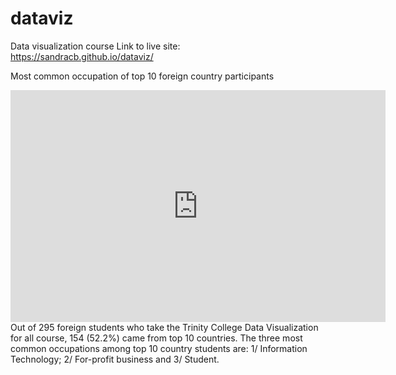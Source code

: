 # dataviz
Data visualization course
Link to live site: https://sandracb.github.io/dataviz/


Most common occupation of top 10 foreign country participants
<iframe width="600" height="371" seamless frameborder="0" scrolling="no" src="https://docs.google.com/spreadsheets/d/e/2PACX-1vScXIt09ZuZggYQKMQ9U_ulBV1mixRn90oI-FpPWdNZp5-jlSQLaDALSNp9JdAu56AwZII231Nd6eVT/pubchart?oid=1836177452&amp;format=interactive"></iframe>
Out of 295 foreign students who take the Trinity College Data Visualization for all course, 154 (52.2%) came from top 10 countries. The three most common occupations among top 10 country students are: 1/ Information Technology; 2/ For-profit business and 3/ Student.
